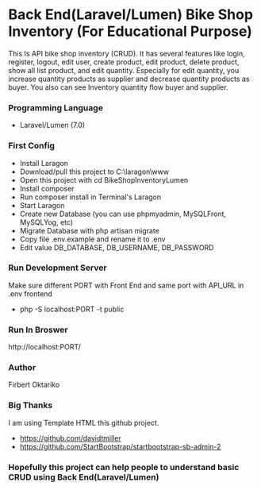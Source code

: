 # Back End(Laravel/Lumen) Bike Shop Inventory (For Educational Purpose)
This Is API bike shop inventory (CRUD). It has several features like login, register, logout, edit user, create product, edit product, delete product, show all list product, and edit quantity. Especially for edit quantity, you increase quantity products as supplier and decrease quantity products as buyer. You also can see Inventory quantity flow buyer and supplier.

### Programming Language
- Laravel/Lumen (7.0)

### First Config
- Install Laragon
- Download/pull this project to C:\laragon\www
- Open this project with cd BikeShopInventoryLumen
- Install composer
- Run composer install in Terminal's Laragon
- Start Laragon
- Create new Database (you can use phpmyadmin, MySQLFront, MySQLYog, etc)
- Migrate Database with php artisan migrate
- Copy file .env.example and rename it to .env
- Edit value DB_DATABASE, DB_USERNAME, DB_PASSWORD

### Run Development Server
Make sure different PORT with Front End and same port with API_URL in .env frontend
- php -S localhost:PORT -t public 

### Run In Broswer
http://localhost:PORT/

### Author 
Firbert Oktariko 

### Big Thanks 
I am using Template HTML this github project.
- https://github.com/davidtmiller
- https://github.com/StartBootstrap/startbootstrap-sb-admin-2 

### Hopefully this project can help people to understand basic CRUD using Back End(Laravel/Lumen)
